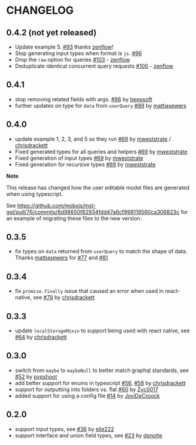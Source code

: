 # CHANGELOG

## 0.4.2 (not yet released)

- Update example 5. [#93](https://github.com/mobxjs/mst-gql/pull/93) thanks [zenflow](https://github.com/zenflow)!
- Stop generating input types when format is `js`. [#96](https://github.com/mobxjs/mst-gql/pull/96)
- Drop the `raw` option for queries [#103](https://github.com/mobxjs/mst-gql/pull/103) - [zenflow](https://github.com/zenflow)
- Deduplicate identical concurrent query requests [#100](https://github.com/mobxjs/mst-gql/pull/100) - [zenflow](https://github.com/zenflow)

## 0.4.1

- stop removing related fields with args. [#86](https://github.com/mobxjs/mst-gql/pull/86) by [beepsoft](https://github.com/beepsoft)
- further updates on type for `data` from `userQuery` [#89](https://github.com/mobxjs/mst-gql/pull/89) by [mattiasewers](https://github.com/mattiasewers)

## 0.4.0

- update example 1, 2, 3, and 5 so they run [#69](https://github.com/mobxjs/mst-gql/pull/64) by [mweststrate](https://github.com/mweststrate) / [chrisdrackett](https://github.com/chrisdrackett)
- Fixed generated types for all queries and helpers [#69](https://github.com/mobxjs/mst-gql/pull/64) by [mweststrate](https://github.com/mweststrate)
- Fixed generation of input types [#69](https://github.com/mobxjs/mst-gql/pull/64) by [mweststrate](https://github.com/mweststrate)
- Fixed generation for recursive types [#69](https://github.com/mobxjs/mst-gql/pull/64) by [mweststrate](https://github.com/mweststrate)

**Note**

This release has changed how the user editable model files are generated when using typescript.

See https://github.com/mobxjs/mst-gql/pull/76/commits/6d98650f82934fdd47a6cf998119560ca306823c for an example of migrating these files to the new version.

## 0.3.5

- fix types on `data` returned from `userQuery` to match the shape of data. Thanks [mattiasewers](https://github.com/mattiasewers) for [#77](https://github.com/mobxjs/mst-gql/pull/77) and [#81](https://github.com/mobxjs/mst-gql/pull/81)

## 0.3.4

- fix `promise.finally` issue that caused an error when used in react-native, see [#79](https://github.com/mobxjs/mst-gql/pull/79) by [chrisdrackett](https://github.com/chrisdrackett)

## 0.3.3

- update `localStorageMixin` to support being used with react native, see [#64](https://github.com/mobxjs/mst-gql/pull/64) by [chrisdrackett](https://github.com/chrisdrackett)

## 0.3.0

- switch from `maybe` to `maybeNull` to better match graphql standards, see [#52](https://github.com/mobxjs/mst-gql/pull/52) by [pvpshoot](https://github.com/pvpshoot)
- add better support for enums in typescript [#56](https://github.com/mobxjs/mst-gql/pull/56), [#58](https://github.com/mobxjs/mst-gql/pull/58) by [chrisdrackett](https://github.com/chrisdrackett)
- support for outputting into folders vs. flat [#60](https://github.com/mobxjs/mst-gql/pull/60) by [Zyc0017](https://github.com/Zyc0017)
- added support for using a config file [#14](https://github.com/mobxjs/mst-gql/pull/14) by [JoviDeCroock](https://github.com/JoviDeCroock)

## 0.2.0

- support input types, see [#36](https://github.com/mobxjs/mst-gql/pull/36) by [elie222](https://github.com/elie222)
- support interface and union field types, see [#23](https://github.com/mobxjs/mst-gql/pull/23) by [dpnolte](https://github.com/dpnolte)
